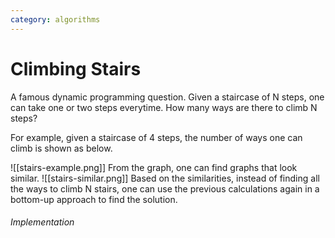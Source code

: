 ```yaml
---
category: algorithms
---
```


# Climbing Stairs
A famous dynamic programming question. Given a staircase of N steps, one can take one or two steps everytime. How many ways are there to climb N steps?

For example, given a staircase of 4 steps, the number of ways one can climb is shown as below.

![[stairs-example.png]]
From the graph, one can find graphs that look similar.
![[stairs-similar.png]]
Based on the similarities, instead of finding all the ways to climb N stairs, one can use the previous calculations again in a bottom-up approach to find the solution.



###### Implementation
```


```